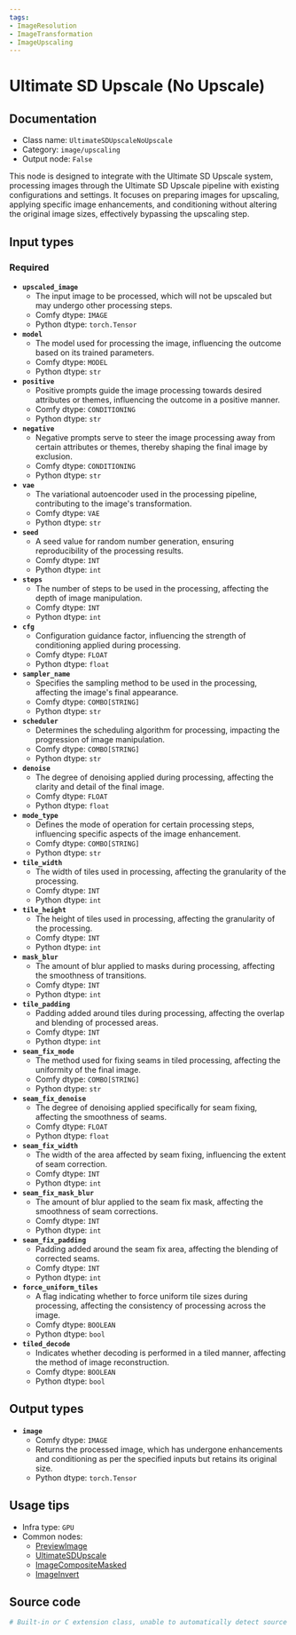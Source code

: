 ```yaml
---
tags:
- ImageResolution
- ImageTransformation
- ImageUpscaling
---
```


# Ultimate SD Upscale (No Upscale)
## Documentation
- Class name: `UltimateSDUpscaleNoUpscale`
- Category: `image/upscaling`
- Output node: `False`

This node is designed to integrate with the Ultimate SD Upscale system, processing images through the Ultimate SD Upscale pipeline with existing configurations and settings. It focuses on preparing images for upscaling, applying specific image enhancements, and conditioning without altering the original image sizes, effectively bypassing the upscaling step.
## Input types
### Required
- **`upscaled_image`**
    - The input image to be processed, which will not be upscaled but may undergo other processing steps.
    - Comfy dtype: `IMAGE`
    - Python dtype: `torch.Tensor`
- **`model`**
    - The model used for processing the image, influencing the outcome based on its trained parameters.
    - Comfy dtype: `MODEL`
    - Python dtype: `str`
- **`positive`**
    - Positive prompts guide the image processing towards desired attributes or themes, influencing the outcome in a positive manner.
    - Comfy dtype: `CONDITIONING`
    - Python dtype: `str`
- **`negative`**
    - Negative prompts serve to steer the image processing away from certain attributes or themes, thereby shaping the final image by exclusion.
    - Comfy dtype: `CONDITIONING`
    - Python dtype: `str`
- **`vae`**
    - The variational autoencoder used in the processing pipeline, contributing to the image's transformation.
    - Comfy dtype: `VAE`
    - Python dtype: `str`
- **`seed`**
    - A seed value for random number generation, ensuring reproducibility of the processing results.
    - Comfy dtype: `INT`
    - Python dtype: `int`
- **`steps`**
    - The number of steps to be used in the processing, affecting the depth of image manipulation.
    - Comfy dtype: `INT`
    - Python dtype: `int`
- **`cfg`**
    - Configuration guidance factor, influencing the strength of conditioning applied during processing.
    - Comfy dtype: `FLOAT`
    - Python dtype: `float`
- **`sampler_name`**
    - Specifies the sampling method to be used in the processing, affecting the image's final appearance.
    - Comfy dtype: `COMBO[STRING]`
    - Python dtype: `str`
- **`scheduler`**
    - Determines the scheduling algorithm for processing, impacting the progression of image manipulation.
    - Comfy dtype: `COMBO[STRING]`
    - Python dtype: `str`
- **`denoise`**
    - The degree of denoising applied during processing, affecting the clarity and detail of the final image.
    - Comfy dtype: `FLOAT`
    - Python dtype: `float`
- **`mode_type`**
    - Defines the mode of operation for certain processing steps, influencing specific aspects of the image enhancement.
    - Comfy dtype: `COMBO[STRING]`
    - Python dtype: `str`
- **`tile_width`**
    - The width of tiles used in processing, affecting the granularity of the processing.
    - Comfy dtype: `INT`
    - Python dtype: `int`
- **`tile_height`**
    - The height of tiles used in processing, affecting the granularity of the processing.
    - Comfy dtype: `INT`
    - Python dtype: `int`
- **`mask_blur`**
    - The amount of blur applied to masks during processing, affecting the smoothness of transitions.
    - Comfy dtype: `INT`
    - Python dtype: `int`
- **`tile_padding`**
    - Padding added around tiles during processing, affecting the overlap and blending of processed areas.
    - Comfy dtype: `INT`
    - Python dtype: `int`
- **`seam_fix_mode`**
    - The method used for fixing seams in tiled processing, affecting the uniformity of the final image.
    - Comfy dtype: `COMBO[STRING]`
    - Python dtype: `str`
- **`seam_fix_denoise`**
    - The degree of denoising applied specifically for seam fixing, affecting the smoothness of seams.
    - Comfy dtype: `FLOAT`
    - Python dtype: `float`
- **`seam_fix_width`**
    - The width of the area affected by seam fixing, influencing the extent of seam correction.
    - Comfy dtype: `INT`
    - Python dtype: `int`
- **`seam_fix_mask_blur`**
    - The amount of blur applied to the seam fix mask, affecting the smoothness of seam corrections.
    - Comfy dtype: `INT`
    - Python dtype: `int`
- **`seam_fix_padding`**
    - Padding added around the seam fix area, affecting the blending of corrected seams.
    - Comfy dtype: `INT`
    - Python dtype: `int`
- **`force_uniform_tiles`**
    - A flag indicating whether to force uniform tile sizes during processing, affecting the consistency of processing across the image.
    - Comfy dtype: `BOOLEAN`
    - Python dtype: `bool`
- **`tiled_decode`**
    - Indicates whether decoding is performed in a tiled manner, affecting the method of image reconstruction.
    - Comfy dtype: `BOOLEAN`
    - Python dtype: `bool`
## Output types
- **`image`**
    - Comfy dtype: `IMAGE`
    - Returns the processed image, which has undergone enhancements and conditioning as per the specified inputs but retains its original size.
    - Python dtype: `torch.Tensor`
## Usage tips
- Infra type: `GPU`
- Common nodes:
    - [PreviewImage](../../Comfy/Nodes/PreviewImage.md)
    - [UltimateSDUpscale](../../ComfyUI_UltimateSDUpscale/Nodes/UltimateSDUpscale.md)
    - [ImageCompositeMasked](../../Comfy/Nodes/ImageCompositeMasked.md)
    - [ImageInvert](../../Comfy/Nodes/ImageInvert.md)



## Source code
```python
# Built-in or C extension class, unable to automatically detect source code
```
